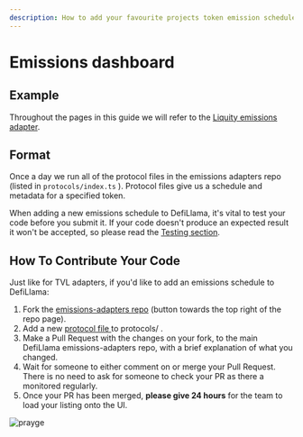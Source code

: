 ```yaml
---
description: How to add your favourite projects token emission schedules to DefiLlama
---
```


# Emissions dashboard

## **Example**

Throughout the pages in this guide we will refer to the [Liquity emissions adapter](https://github.com/DefiLlama/emissions-adapters/blob/master/protocols/liquity.ts).

## **Format**

Once a day we run all of the protocol files in the emissions adapters repo (listed in `protocols/index.ts` ). Protocol files give us a schedule and metadata for a specified token.

When adding a new emissions schedule to DefiLlama, it's vital to test your code before you submit it. If your code doesn't produce an expected result it won't be accepted, so please read the [Testing section](testing.md).



## How To Contribute Your Code

Just like for TVL adapters, if you'd like to add an emissions schedule to DefiLlama:

1. Fork the [emissions-adapters repo](https://github.com/DefiLlama/emissions-adapters) (button towards the top right of the repo page).
2. Add a new [protocol file ](protocol-files.md)to protocols/ .
3. Make a Pull Request with the changes on your fork, to the main DefiLlama emissions-adapters repo, with a brief explanation of what you changed.
4. Wait for someone to either comment on or merge your Pull Request. There is no need to ask for someone to check your PR as there a monitored regularly.
5. Once your PR has been merged, **please give 24 hours** for the team to load your listing onto the UI.

![prayge](https://cdn.discordapp.com/emojis/1011049613186318376.webp?size=48\&quality=lossless)
